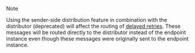 > [!NOTE]
> Using the sender-side distribution feature in combination with the distributor (deprecated) will affect the routing of [delayed retries](/nservicebus/recoverability/configure-delayed-retries.md). These messages will be routed directly to the distributor instead of the endpoint instance even though these messages were originally sent to the endpoint instance.
